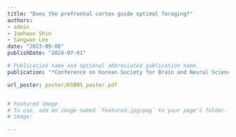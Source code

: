 ```yaml
---
title: "Does the prefrontal cortex guide optimal foraging?"
authors:
- admin
- Jaehoon Shin
- Sangwan Lee
date: "2023-09-08"
publishDate: "2024-07-01"

# Publication name and optional abbreviated publication name.
publication: "*Conference on Korean Society for Brain and Neural Sciences* ***(KSBNS)***"

url_poster: poster/KSBNS_poster.pdf


# Featured image
# To use, add an image named `featured.jpg/png` to your page's folder. 
# image:

---
```

